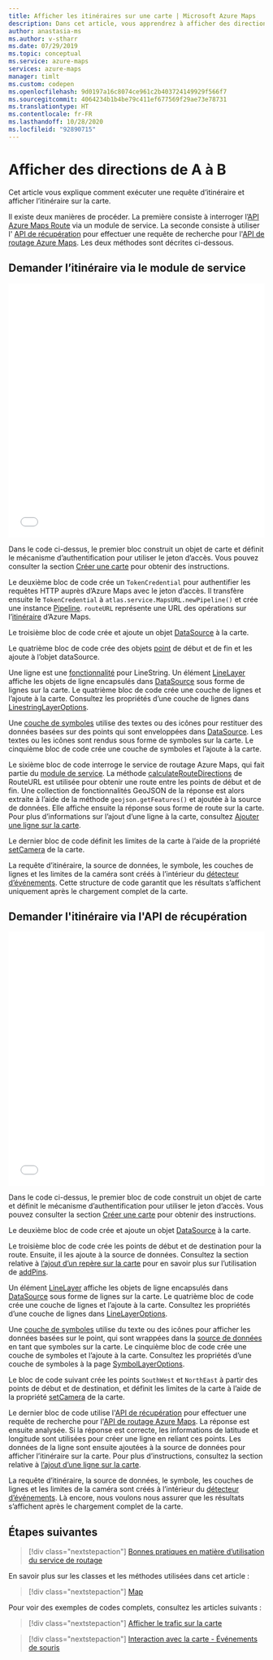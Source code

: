 ```yaml
---
title: Afficher les itinéraires sur une carte | Microsoft Azure Maps
description: Dans cet article, vous apprendrez à afficher des directions entre deux emplacements sur une carte à l’aide du Kit de développement logiciel (SDK) web Microsoft Azure Maps.
author: anastasia-ms
ms.author: v-stharr
ms.date: 07/29/2019
ms.topic: conceptual
ms.service: azure-maps
services: azure-maps
manager: timlt
ms.custom: codepen
ms.openlocfilehash: 9d0197a16c8074ce961c2b403724149929f566f7
ms.sourcegitcommit: 4064234b1b4be79c411ef677569f29ae73e78731
ms.translationtype: HT
ms.contentlocale: fr-FR
ms.lasthandoff: 10/28/2020
ms.locfileid: "92890715"
---
```

# <a name="show-directions-from-a-to-b"></a>Afficher des directions de A à B

Cet article vous explique comment exécuter une requête d’itinéraire et afficher l’itinéraire sur la carte.

Il existe deux manières de procéder. La première consiste à interroger l’[API Azure Maps Route](/rest/api/maps/route/getroutedirections) via un module de service. La seconde consiste à utiliser l' [API de récupération](https://fetch.spec.whatwg.org/) pour effectuer une requête de recherche pour l'[API de routage Azure Maps](/rest/api/maps/route/getroutedirections). Les deux méthodes sont décrites ci-dessous.

## <a name="query-the-route-via-service-module"></a>Demander l’itinéraire via le module de service

<iframe height='500' scrolling='no' title='Montrer un itinéraire de A à B sur une carte (module Service)' src='//codepen.io/azuremaps/embed/RBZbep/?height=265&theme-id=0&default-tab=js,result&embed-version=2&editable=true' frameborder='no' loading="lazy" allowtransparency='true' allowfullscreen='true' style='width: 100%;'>Consultez la section <a href='https://codepen.io/azuremaps/pen/RBZbep/'>Montrer un itinéraire de A à B sur une carte</a> par Azure Maps (<a href='https://codepen.io/azuremaps'>@azuremaps</a>) sur <a href='https://codepen.io'>CodePen</a>.
</iframe>

Dans le code ci-dessus, le premier bloc construit un objet de carte et définit le mécanisme d’authentification pour utiliser le jeton d’accès. Vous pouvez consulter la section [Créer une carte](./map-create.md) pour obtenir des instructions.

Le deuxième bloc de code crée un `TokenCredential` pour authentifier les requêtes HTTP auprès d’Azure Maps avec le jeton d’accès. Il transfère ensuite le `TokenCredential` à `atlas.service.MapsURL.newPipeline()` et crée une instance [Pipeline](/javascript/api/azure-maps-rest/atlas.service.pipeline). `routeURL` représente une URL des opérations sur l’[itinéraire](/rest/api/maps/route) d’Azure Maps.

Le troisième bloc de code crée et ajoute un objet [DataSource](/javascript/api/azure-maps-control/atlas.source.datasource) à la carte.

Le quatrième bloc de code crée des objets [point](/javascript/api/azure-maps-control/atlas.data.point) de début et de fin et les ajoute à l’objet dataSource.

Une ligne est une [fonctionnalité](/javascript/api/azure-maps-control/atlas.data.feature) pour LineString. Un élément [LineLayer](/javascript/api/azure-maps-control/atlas.layer.linelayer) affiche les objets de ligne encapsulés dans [DataSource](/javascript/api/azure-maps-control/atlas.source.datasource) sous forme de lignes sur la carte. Le quatrième bloc de code crée une couche de lignes et l’ajoute à la carte. Consultez les propriétés d’une couche de lignes dans [LinestringLayerOptions](/javascript/api/azure-maps-control/atlas.linelayeroptions).

Une [couche de symboles](/javascript/api/azure-maps-control/atlas.layer.symbollayer) utilise des textes ou des icônes pour restituer des données basées sur des points qui sont enveloppées dans [DataSource](/javascript/api/azure-maps-control/atlas.source.datasource). Les textes ou les icônes sont rendus sous forme de symboles sur la carte. Le cinquième bloc de code crée une couche de symboles et l’ajoute à la carte.

Le sixième bloc de code interroge le service de routage Azure Maps, qui fait partie du [module de service](how-to-use-services-module.md). La méthode [calculateRouteDirections](/javascript/api/azure-maps-rest/atlas.service.routeurl#methods) de RouteURL est utilisée pour obtenir une route entre les points de début et de fin. Une collection de fonctionnalités GeoJSON de la réponse est alors extraite à l’aide de la méthode `geojson.getFeatures()` et ajoutée à la source de données. Elle affiche ensuite la réponse sous forme de route sur la carte. Pour plus d’informations sur l’ajout d’une ligne à la carte, consultez [Ajouter une ligne sur la carte](map-add-line-layer.md).

Le dernier bloc de code définit les limites de la carte à l’aide de la propriété [setCamera](/javascript/api/azure-maps-control/atlas.map#setcamera-cameraoptions---cameraboundsoptions---animationoptions-) de la carte.

La requête d’itinéraire, la source de données, le symbole, les couches de lignes et les limites de la caméra sont créés à l’intérieur du [détecteur d’événements](/javascript/api/azure-maps-control/atlas.map#events). Cette structure de code garantit que les résultats s’affichent uniquement après le chargement complet de la carte.

## <a name="query-the-route-via-fetch-api"></a>Demander l'itinéraire via l'API de récupération

<iframe height='500' scrolling='no' title='Afficher des directions de A à B sur une carte' src='//codepen.io/azuremaps/embed/zRyNmP/?height=469&theme-id=0&default-tab=js,result&embed-version=2&editable=true' frameborder='no' loading="lazy" allowtransparency='true' allowfullscreen='true' style='width: 100%;'>Consultez la page <a href='https://codepen.io/azuremaps/pen/zRyNmP/'>Show directions from A to B on a map</a> (Afficher des directions de A à B sur une carte) d’Azure Maps (<a href='https://codepen.io/azuremaps'>@azuremaps</a>) sur <a href='https://codepen.io'>CodePen</a>.
</iframe>

Dans le code ci-dessus, le premier bloc de code construit un objet de carte et définit le mécanisme d’authentification pour utiliser le jeton d’accès. Vous pouvez consulter la section [Créer une carte](./map-create.md) pour obtenir des instructions.

Le deuxième bloc de code crée et ajoute un objet [DataSource](/javascript/api/azure-maps-control/atlas.source.datasource) à la carte.

Le troisième bloc de code crée les points de début et de destination pour la route. Ensuite, il les ajoute à la source de données. Consultez la section relative à [l’ajout d’un repère sur la carte](map-add-pin.md) pour en savoir plus sur l’utilisation de [addPins](/javascript/api/azure-maps-control/atlas.map).

Un élément [LineLayer](/javascript/api/azure-maps-control/atlas.layer.linelayer) affiche les objets de ligne encapsulés dans [DataSource](/javascript/api/azure-maps-control/atlas.source.datasource) sous forme de lignes sur la carte. Le quatrième bloc de code crée une couche de lignes et l’ajoute à la carte. Consultez les propriétés d’une couche de lignes dans [LineLayerOptions](/javascript/api/azure-maps-control/atlas.linelayeroptions).

Une [couche de symboles](/javascript/api/azure-maps-control/atlas.layer.symbollayer) utilise du texte ou des icônes pour afficher les données basées sur le point, qui sont wrappées dans la [source de données](/javascript/api/azure-maps-control/atlas.source.datasource) en tant que symboles sur la carte. Le cinquième bloc de code crée une couche de symboles et l’ajoute à la carte. Consultez les propriétés d’une couche de symboles à la page [SymbolLayerOptions](/javascript/api/azure-maps-control/atlas.symbollayeroptions).

Le bloc de code suivant crée les points `SouthWest` et `NorthEast` à partir des points de début et de destination, et définit les limites de la carte à l’aide de la propriété [setCamera](/javascript/api/azure-maps-control/atlas.map#setcamera-cameraoptions---cameraboundsoptions---animationoptions-) de la carte.

Le dernier bloc de code utilise l'[API de récupération](https://fetch.spec.whatwg.org/) pour effectuer une requête de recherche pour l'[API de routage Azure Maps](/rest/api/maps/route/getroutedirections). La réponse est ensuite analysée. Si la réponse est correcte, les informations de latitude et longitude sont utilisées pour créer une ligne en reliant ces points. Les données de la ligne sont ensuite ajoutées à la source de données pour afficher l’itinéraire sur la carte. Pour plus d’instructions, consultez la section relative à [l’ajout d’une ligne sur la carte](map-add-line-layer.md).

La requête d’itinéraire, la source de données, le symbole, les couches de lignes et les limites de la caméra sont créés à l’intérieur du [détecteur d’événements](/javascript/api/azure-maps-control/atlas.map#events). Là encore, nous voulons nous assurer que les résultats s’affichent après le chargement complet de la carte.

## <a name="next-steps"></a>Étapes suivantes

> [!div class="nextstepaction"]
> [Bonnes pratiques en matière d’utilisation du service de routage](how-to-use-best-practices-for-search.md)

En savoir plus sur les classes et les méthodes utilisées dans cet article :

> [!div class="nextstepaction"]
> [Map](/javascript/api/azure-maps-control/atlas.map)

Pour voir des exemples de codes complets, consultez les articles suivants :

> [!div class="nextstepaction"]
> [Afficher le trafic sur la carte](./map-show-traffic.md)

> [!div class="nextstepaction"]
> [Interaction avec la carte - Événements de souris](./map-events.md)